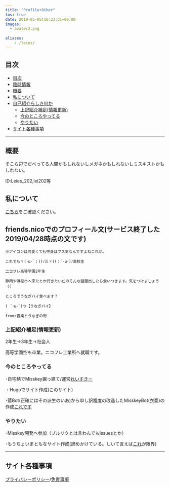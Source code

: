 ```yaml
---
title: "Profile+Other"
tos: true
date: 2019-05-05T16:23:31+09:00
images: 
  - avater2.png
  
aliases:
    - /leies/
---
```


## 目次
<!-- TOC -->

- [目次](#目次)
- [臨時情報](#臨時情報)
- [概要](#概要)
- [私について](#私について)
- [自己紹介らしき何か](#自己紹介らしき何か)
	- [上記紹介補足(情報更新)](#上記紹介補足情報更新)
    - [今のところやってる](#今のところやってる)
    - [やりたい](#やりたい)
- [サイト各種事項](#サイト各種事項)

<!-- /TOC -->
___
## 概要

そこら辺でだべってる人間かもしれないしメガネかもしれないしミスキストかもしれない。

ID:Leies_202,lei202等

## 私について
[こちら](https://me.lei202.com/)をご確認ください。

## friends.nicoでのプロフィール文(サービス終了した2019/04/28時点の文です)

```
※アイコンは可愛くても中身はブス男なんですよねこれが。

これでもヾ(･ω･`；))ﾉ三ヾ((；´･ω･)ﾉ高校生

二コフレ高等学園2年生

静岡や浜松市へ来たとか行きたいだのそんな話題出したら食いつきます。気をつけましょう（（

ところでうなぎパイ食べます？

( ´･ω･`)つ【うなぎパイ】

from:音楽とうなぎの街

```

### 上記紹介補足(情報更新)
2年生→3年生→社会人

高等学園空も卒業。ニコフレ工業所へ就職です。

### 今のところやってる
･自宅鯖でMisskey掘っ建て/運営[れいすきー](https://mk.lei202.com/)

・Hugoでサイト作成(このサイト)

･藍Bot(正確にはその派生のいあ)から申し訳程度の改造したMisskeyBot(衣亜)の作成[これです](https://github.com/Leies-202/ai)


### やりたい
･Misskey開発へ参加（プルリクとは言わんでもissuesとか）

･もうちょいまともなサイト作成(諦めかけている。しいて言えば[これ](https://me.lei202.com/)が限界)
___

## サイト各種事項

[プライバシーポリシー](/privacypolicy)/[免責事項](/disclaimer)
